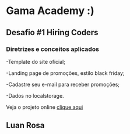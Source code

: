 # Gama Academy :)
## Desafio #1 Hiring Coders

### Diretrizes e conceitos aplicados
-Template do site oficial; 

-Landing page de promoções, estilo black friday; 

-Cadastre seu e-mail para receber promoções; 

-Dados no localstorage.

Veja o projeto online [clique aqui](https://funko-blackfriday.netlify.app/)

## Luan Rosa
